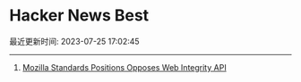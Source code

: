 # Hacker News Best

最近更新时间: 2023-07-25 17:02:45

--- 
1. [Mozilla Standards Positions Opposes Web Integrity API](https://github.com/mozilla/standards-positions/issues/852) 
